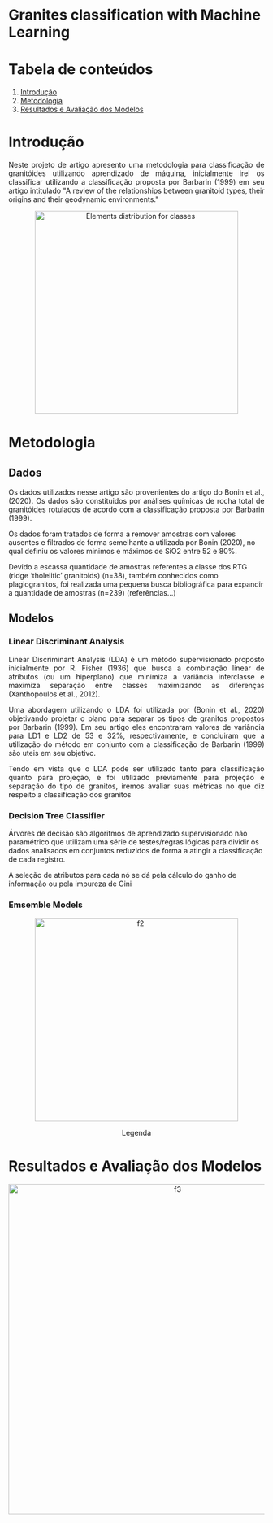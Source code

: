 <h1>Granites classification with Machine Learning</h1>
 



# Tabela de conteúdos 

1. [Introdução](https://github.com/CaioBrainer/Granites_classification_with_Machine_Learning#introducao) 
2. [Metodologia](https://github.com/CaioBrainer/Granites_classification_with_Machine_Learning#metodologia)
3. [Resultados e Avaliação dos Modelos](https://github.com/CaioBrainer/Granites_classification_with_Machine_Learning#resultados-e-avaliacao-dos-modelos)

# Introdução
<p align="justify">
Neste projeto de artigo apresento uma metodologia para classificação de granitóides utilizando aprendizado de máquina, inicialmente irei os classificar
utilizando a classificação proposta por Barbarin (1999) em seu artigo intitulado "A review of the relationships between granitoid types, their origins and their geodynamic environments."
</p>

<p align="center">
<img width="400" alt="Elements distribution for classes" src="link_da_figura_upload_pelo_desktop">
</p>

# Metodologia
<p align="justify">
</p>

## Dados
<p align="justify">Os dados utilizados nesse artigo são provenientes do artigo do Bonin et al., (2020). Os dados são constituidos por análises químicas de rocha total de granitóides rotulados de acordo com a classificação proposta por Barbarin (1999). 

<p>Os dados foram tratados de forma a remover amostras com valores ausentes e filtrados de forma semelhante a utilizada por Bonin (2020), no qual definiu os valores minimos e máximos de SiO2 entre 52 e 80%.</p> 

<p>Devido a escassa quantidade de amostras referentes a classe dos RTG (ridge
‘tholeiitic’ granitoids) (n=38), também conhecidos como plagiogranitos, foi realizada uma pequena busca bibliográfica para expandir a quantidade de amostras (n=239) (referências...)
</p>

## Modelos

### Linear Discriminant Analysis
<p align="justify">Linear Discriminant Analysis (LDA) é um método supervisionado proposto inicialmente por R. Fisher (1936) que busca a combinação linear de atributos (ou um hiperplano) que minimiza a variância interclasse e maximiza separação entre classes maximizando as diferenças (Xanthopoulos et al., 2012).</p> 

<p align="justify">Uma abordagem utilizando o LDA foi utilizada por (Bonin et al., 2020) objetivando projetar o plano para separar os tipos de granitos propostos por Barbarin (1999). Em seu artigo eles encontraram valores de variância para LD1 e LD2 de 53 e 32%, respectivamente, e concluiram que a utilização do método em conjunto com a classificação de Barbarin (1999) são uteis em seu objetivo.</p>

<p align="justify">Tendo em vista que o LDA pode ser utilizado tanto para classificação quanto para projeção, e foi utilizado previamente para projeção e separação do tipo de granitos, iremos avaliar suas métricas no que diz respeito a classificação dos granitos</p>

### Decision Tree Classifier
<p> Árvores de decisão são algoritmos de aprendizado supervisionado não paramétrico que utilizam uma série de testes/regras lógicas para dividir os dados analisados em conjuntos reduzidos de forma a atingir a classificação de cada registro.</p>

<p>A seleção de atributos para cada nó se dá pela cálculo do ganho de informação ou pela impureza de Gini</p>

### Emsemble Models
<p> </p>

<p align="center">
<img width="400" alt="f2" src="link_da_figura_upload_pelo_desktop">
</p>

<p align="center">
Legenda
</p>


# Resultados e Avaliação dos Modelos
<p align="justify">

</p>


<p align="center">
<img width="650" alt="f3" src="">
</p>



